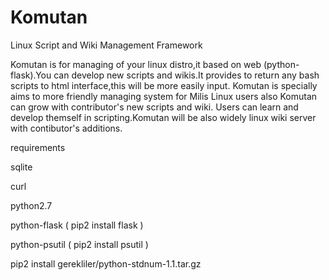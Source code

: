 # Komutan
Linux Script and Wiki Management Framework

Komutan is for managing of your linux distro,it based on web (python-flask).You can develop new scripts and wikis.It provides to return any bash scripts to html interface,this will be more easily input.
Komutan is specially aims to more friendly managing system for Milis Linux users also Komutan can grow with contributor's new scripts and wiki.
Users can learn and develop themself in scripting.Komutan will be also widely linux wiki server with contibutor's additions.

requirements

sqlite

curl 

python2.7

python-flask ( pip2 install flask )

python-psutil ( pip2 install psutil )

pip2 install gerekliler/python-stdnum-1.1.tar.gz
